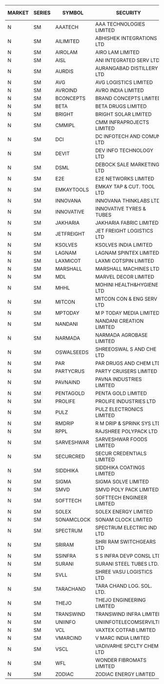 


| MARKET | SERIES | SYMBOL | SECURITY | PREV CL PR | OPEN PRICE | HIGH PRICE | LOW PRICE | CLOSE PRICE | NET TRDVAL | NET TRDQTY | CORP IND | HI 52 WK | LO 52 WK |
| ----- | ----- | ----- | ----- | ----- | ----- | ----- | ----- | ----- | ----- | ----- | ----- | ----- | ----- |
| N | SM | AAATECH | AAA TECHNOLOGIES LIMITED | 57.00 | 55.40 | 55.40 | 55.05 | 55.20 | 331350.00 | 6000 |  | 72.45 | 42.00 |
| N | SM | AILIMITED | ABHISHEK INTEGRATIONS LTD | 22.40 | 19.40 | 26.85 | 19.00 | 26.85 | 1152900.00 | 51000 |  | 26.85 | 19.00 |
| N | SM | AIROLAM | AIRO LAM LIMITED | 39.00 | 45.35 | 45.35 | 40.15 | 40.30 | 1408350.00 | 33000 |  | 45.35 | 18.20 |
| N | SM | AISL | ANI INTEGRATED SERV LTD. | 46.40 | 48.70 | 48.70 | 45.00 | 46.20 | 1060560.00 | 22800 |  | 55.40 | 17.60 |
| N | SM | AURDIS | AURANGABAD DISTILLERY LTD | 42.00 | 42.95 | 43.00 | 42.95 | 43.00 | 171900.00 | 4000 |  | 47.70 | 25.80 |
| N | SM | AVG | AVG LOGISTICS LIMITED | 80.90 | 83.00 | 83.00 | 76.90 | 76.90 | 291480.00 | 3600 |  | 83.00 | 37.45 |
| N | SM | AVROIND | AVRO INDIA LIMITED | 46.00 | 46.00 | 46.00 | 46.00 | 46.00 | 92000.00 | 2000 |  | 51.00 | 35.00 |
| N | SM | BCONCEPTS | BRAND CONCEPTS LIMITED | 29.20 | 30.50 | 30.50 | 29.50 | 29.50 | 268500.00 | 9000 |  | 32.60 | 14.05 |
| N | SM | BETA | BETA DRUGS LIMITED | 364.60 | 382.80 | 382.80 | 382.80 | 382.80 | 918720.00 | 2400 |  | 382.80 | 59.00 |
| N | SM | BRIGHT | BRIGHT SOLAR LIMITED | 6.20 | 6.00 | 6.50 | 6.00 | 6.50 | 3370050.00 | 519000 |  | 15.55 | 5.55 |
| N | SM | CMMIPL | CMM INFRAPROJECTS LIMITED | 18.65 | 18.20 | 18.20 | 18.15 | 18.15 | 163650.00 | 9000 |  | 21.05 | 2.25 |
| N | SM | DCI | DC INFOTECH AND COMUN LTD | 50.00 | 52.00 | 53.00 | 52.00 | 52.55 | 1260000.00 | 24000 |  | 53.00 | 40.00 |
| N | SM | DEVIT | DEV INFO TECHNOLOGY LTD | 120.00 | 118.00 | 118.00 | 118.00 | 118.00 | 177000.00 | 1500 |  | 139.55 | 79.90 |
| N | SM | DSML | DEBOCK SALE MARKETING LTD | 7.55 | 7.90 | 7.90 | 7.90 | 7.90 | 47400.00 | 6000 |  | 21.95 | 3.50 |
| N | SM | E2E | E2E NETWORKS LIMITED | 52.50 | 53.00 | 53.00 | 52.50 | 52.50 | 317000.00 | 6000 |  | 61.30 | 20.05 |
| N | SM | EMKAYTOOLS | EMKAY TAP & CUT. TOOL LTD | 120.15 | 126.15 | 126.15 | 126.15 | 126.15 | 75690.00 | 600 |  | 136.50 | 58.65 |
| N | SM | INNOVANA | INNOVANA THINKLABS LTD. | 197.10 | 192.60 | 194.00 | 192.60 | 193.70 | 1735900.00 | 9000 |  | 210.95 | 70.25 |
| N | SM | INNOVATIVE | INNOVATIVE TYRES & TUBES | 14.70 | 15.40 | 15.40 | 15.40 | 15.40 | 138600.00 | 9000 |  | 15.40 | 5.65 |
| N | SM | JAKHARIA | JAKHARIA FABRIC LIMITED | 190.00 | 182.00 | 182.00 | 182.00 | 182.00 | 1164800.00 | 6400 |  | 215.05 | 140.00 |
| N | SM | JETFREIGHT | JET FREIGHT LOGISTICS LTD | 29.50 | 30.50 | 30.50 | 30.50 | 30.50 | 122000.00 | 4000 |  | 30.50 | 12.60 |
| N | SM | KSOLVES | KSOLVES INDIA LIMITED | 512.40 | 490.35 | 508.30 | 486.80 | 486.80 | 3540720.00 | 7200 |  | 1718.20 | 102.05 |
| N | SM | LAGNAM | LAGNAM SPINTEX LIMITED | 26.85 | 25.65 | 25.65 | 25.60 | 25.60 | 153750.00 | 6000 |  | 30.45 | 6.60 |
| N | SM | LAXMICOT | LAXMI COTSPIN LIMITED | 14.75 | 15.00 | 15.00 | 13.30 | 14.20 | 1115400.00 | 78000 |  | 17.70 | 7.50 |
| N | SM | MARSHALL | MARSHALL MACHINES LTD | 25.55 | 26.80 | 26.80 | 26.80 | 26.80 | 160800.00 | 6000 |  | 26.80 | 4.85 |
| N | SM | MDL | MARVEL DECOR LIMITED | 25.75 | 24.50 | 24.50 | 24.50 | 24.50 | 49000.00 | 2000 |  | 29.95 | 16.50 |
| N | SM | MHHL | MOHINI HEALTH&HYGIENE LTD | 25.75 | 28.25 | 28.30 | 27.00 | 27.60 | 10697100.00 | 381000 |  | 39.50 | 14.40 |
| N | SM | MITCON | MITCON CON & ENG SERV LTD | 36.25 | 35.25 | 35.25 | 35.25 | 35.25 | 2115000.00 | 60000 |  | 42.15 | 33.10 |
| N | SM | MPTODAY | M P TODAY MEDIA LIMITED | 21.00 | 22.05 | 22.05 | 22.05 | 22.05 | 88200.00 | 4000 |  | 23.85 | 9.70 |
| N | SM | NANDANI | NANDANI CREATION LIMITED | 41.00 | 41.00 | 41.00 | 39.00 | 39.00 | 1825500.00 | 45000 |  | 41.50 | 7.65 |
| N | SM | NARMADA | NARMADA AGROBASE LIMITED | 14.50 | 14.00 | 14.00 | 14.00 | 14.00 | 100800.00 | 7200 |  | 16.70 | 9.50 |
| N | SM | OSWALSEEDS | SHREEOSWAL S AND CHE LTD | 41.85 | 42.50 | 43.10 | 42.50 | 43.10 | 684800.00 | 16000 |  | 50.45 | 28.00 |
| N | SM | PAR | PAR DRUGS AND CHEM LTD | 97.00 | 101.00 | 101.85 | 95.40 | 98.00 | 5119500.00 | 52000 |  | 136.50 | 44.25 |
| N | SM | PARTYCRUS | PARTY CRUISERS LIMITED | 19.10 | 19.00 | 19.50 | 19.00 | 19.50 | 77000.00 | 4000 |  | 39.90 | 16.55 |
| N | SM | PAVNAIND | PAVNA INDUSTRIES LIMITED | 175.00 | 173.00 | 173.05 | 173.00 | 173.00 | 553640.00 | 3200 |  | 198.00 | 165.05 |
| N | SM | PENTAGOLD | PENTA GOLD LIMITED | 85.50 | 86.70 | 89.00 | 86.70 | 89.00 | 3461100.00 | 39000 |  | 115.00 | 15.40 |
| N | SM | PROLIFE | PROLIFE INDUSTRIES LTD | 97.00 | 93.00 | 100.95 | 93.00 | 93.00 | 860850.00 | 9000 |  | 105.50 | 30.50 |
| N | SM | PULZ | PULZ ELECTRONICS LIMITED | 16.05 | 16.05 | 16.05 | 16.05 | 16.05 | 64200.00 | 4000 |  | 20.90 | 9.75 |
| N | SM | RMDRIP | R M DRIP & SPRINK SYS LTD | 21.25 | 20.20 | 20.50 | 20.20 | 20.50 | 326200.00 | 16000 |  | 63.00 | 15.50 |
| N | SM | RPPL | RAJSHREE POLYPACK LTD | 161.45 | 169.50 | 169.50 | 165.05 | 168.35 | 11316700.00 | 67000 |  | 169.50 | 66.00 |
| N | SM | SARVESHWAR | SARVESHWAR FOODS LIMITED | 26.00 | 24.25 | 25.00 | 24.25 | 25.00 | 78800.00 | 3200 |  | 37.85 | 9.60 |
| N | SM | SECURCRED | SECUR CREDENTIALS LIMITED | 17.50 | 18.35 | 18.35 | 18.35 | 18.35 | 44040.00 | 2400 |  | 25.55 | 12.00 |
| N | SM | SIDDHIKA | SIDDHIKA COATINGS LIMITED | 67.95 | 61.55 | 67.00 | 61.55 | 67.00 | 1133200.00 | 18000 |  | 81.50 | 45.00 |
| N | SM | SIGMA | SIGMA SOLVE LIMITED | 150.00 | 157.50 | 157.50 | 157.50 | 157.50 | 472500.00 | 3000 |  | 191.95 | 33.80 |
| N | SM | SMVD | SMVD POLY PACK LIMITED | 16.10 | 15.40 | 15.40 | 15.30 | 15.30 | 92100.00 | 6000 |  | 24.40 | 6.45 |
| N | SM | SOFTTECH | SOFTTECH ENGINEER LIMITED | 109.00 | 109.10 | 114.30 | 108.00 | 110.00 | 2791840.00 | 25600 |  | 133.40 | 35.50 |
| N | SM | SOLEX | SOLEX ENERGY LIMITED | 51.25 | 48.70 | 48.70 | 48.70 | 48.70 | 194800.00 | 4000 |  | 68.45 | 20.15 |
| N | SM | SONAMCLOCK | SONAM CLOCK LIMITED | 58.40 | 58.40 | 58.45 | 58.30 | 58.30 | 525450.00 | 9000 |  | 66.00 | 39.00 |
| N | SM | SPECTRUM | SPECTRUM ELECTRIC IND LTD | 53.25 | 55.00 | 55.00 | 51.00 | 51.00 | 314000.00 | 6000 |  | 69.00 | 45.60 |
| N | SM | SRIRAM | SHRI RAM SWITCHGEARS LTD | 16.50 | 17.25 | 17.25 | 17.25 | 17.25 | 103500.00 | 6000 |  | 18.50 | 11.20 |
| N | SM | SSINFRA | S S INFRA DEVP CONSL LTD | 8.75 | 8.50 | 9.15 | 8.50 | 9.15 | 107250.00 | 12000 |  | 10.20 | 5.65 |
| N | SM | SURANI | SURANI STEEL TUBES LTD. | 22.95 | 24.05 | 24.05 | 24.05 | 24.05 | 48100.00 | 2000 |  | 25.50 | 17.35 |
| N | SM | SVLL | SHREE VASU LOGISTICS LTD | 95.00 | 94.00 | 96.95 | 94.00 | 96.95 | 190950.00 | 2000 |  | 104.00 | 76.00 |
| N | SM | TARACHAND | TARA CHAND LOG. SOL. LTD. | 41.90 | 42.10 | 42.10 | 41.50 | 41.50 | 251200.00 | 6000 |  | 52.35 | 26.00 |
| N | SM | THEJO | THEJO ENGINEERING LIMITED | 2898.45 | 2887.75 | 2999.95 | 2887.75 | 2950.00 | 16610155.00 | 5600 |  | 2999.95 | 490.00 |
| N | SM | TRANSWIND | TRANSWIND INFRA LIMITED | 5.30 | 5.55 | 5.55 | 5.45 | 5.45 | 66200.00 | 12000 |  | 12.80 | 4.75 |
| N | SM | UNIINFO | UNIINFOTELECOMSERVILTD | 18.40 | 19.30 | 19.30 | 17.50 | 17.50 | 73600.00 | 4000 |  | 27.45 | 7.85 |
| N | SM | VCL | VAXTEX COTFAB LIMITED | 35.35 | 35.70 | 36.50 | 35.70 | 36.50 | 544800.00 | 15000 |  | 51.00 | 17.00 |
| N | SM | VMARCIND | V MARC INDIA LIMITED | 32.00 | 32.40 | 33.70 | 32.40 | 33.70 | 198300.00 | 6000 |  | 45.00 | 29.55 |
| N | SM | VSCL | VADIVARHE SPCLTY CHEM LTD | 16.25 | 17.05 | 17.05 | 17.05 | 17.05 | 358050.00 | 21000 |  | 19.55 | 6.40 |
| N | SM | WFL | WONDER FIBROMATS LIMITED | 125.00 | 119.00 | 119.00 | 119.00 | 119.00 | 380800.00 | 3200 |  | 125.00 | 42.70 |
| N | SM | ZODIAC | ZODIAC ENERGY LIMITED | 17.00 | 16.20 | 16.20 | 16.20 | 16.20 | 64800.00 | 4000 |  | 23.75 | 11.50 |



